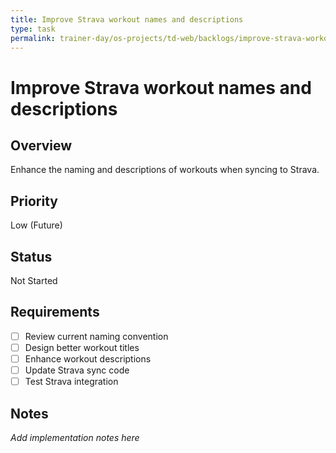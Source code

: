 ```yaml
---
title: Improve Strava workout names and descriptions
type: task
permalink: trainer-day/os-projects/td-web/backlogs/improve-strava-workout-names-and-descriptions
---
```


# Improve Strava workout names and descriptions

## Overview
Enhance the naming and descriptions of workouts when syncing to Strava.

## Priority
Low (Future)

## Status
Not Started

## Requirements
- [ ] Review current naming convention
- [ ] Design better workout titles
- [ ] Enhance workout descriptions
- [ ] Update Strava sync code
- [ ] Test Strava integration

## Notes
_Add implementation notes here_